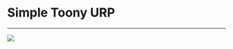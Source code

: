 # Simple Toony URP
------
![](https://static.wixstatic.com/media/3a7fb2_37521c60e20148dbbf1724da82d0ba82~mv2.gif)

